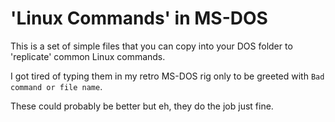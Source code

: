 # 'Linux Commands' in MS-DOS

This is a set of simple files that you can copy into your DOS folder to 'replicate' common Linux commands.

I got tired of typing them in my retro MS-DOS rig only to be greeted with `Bad command or file name`.

These could probably be better but eh, they do the job just fine.

